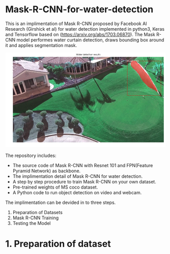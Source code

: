 # Mask-R-CNN-for-water-detection
This is an implimentation of Mask R-CNN proposed by Facebook AI Research (Girshick et al) for water detection implemented in python3, Keras and Tensorflow based on (https://arxiv.org/abs/1703.06870). The Mask R-CNN model performes water curtain detection, draws bounding box around it and applies segmentation mask. 

![](assets/Water_Det.gif)

The repository includes:
* The source code of Mask R-CNN with Resnet 101 and FPN(Feature Pyramid Network) as backbone.
* The implimentation detail of Mask R-CNN for water detection.
* A step by step procedure to train Mask R-CNN on your own dataset.
* Pre-trained weights of MS coco dataset.
* A Python code to run object detection on video and webcam.

The implimentation can be devided in to three steps.
1. Preparation of Datasets
2. Mask R-CNN Training
3. Testing the Model

# 1. Preparation of dataset


 
